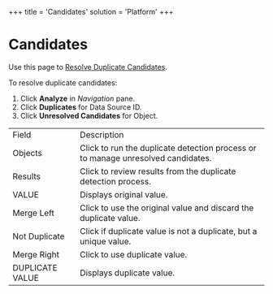 +++
title = 'Candidates'
solution = 'Platform'
+++

# Candidates

<div class="use">

Use this page to [Resolve Duplicate
Candidates](../Use_Cases/Resolve_Duplicate_Candidates).

</div>

To resolve duplicate candidates:

1.  Click **Analyze** in *Navigation* pane.
2.  Click **Duplicates** for Data Source ID.
3.  Click **Unresolved Candidates** for
Object.

|                 |                                                                                  |
| --------------- | -------------------------------------------------------------------------------- |
| Field           | Description                                                                      |
| Objects         | Click to run the duplicate detection process or to manage unresolved candidates. |
| Results         | Click to review results from the duplicate detection process.                    |
| VALUE           | Displays original value.                                                         |
| Merge Left      | Click to use the original value and discard the duplicate value.                 |
| Not Duplicate   | Click if duplicate value is not a duplicate, but a unique value.                 |
| Merge Right     | Click to use duplicate value.                                                    |
| DUPLICATE VALUE | Displays duplicate value.                                                        |
